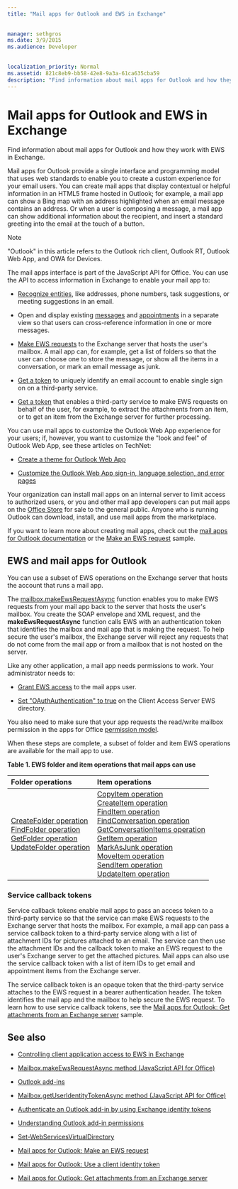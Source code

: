 ```yaml
---
title: "Mail apps for Outlook and EWS in Exchange"
 
 
manager: sethgros
ms.date: 3/9/2015
ms.audience: Developer
 
 
localization_priority: Normal
ms.assetid: 821c8eb9-bb58-42e8-9a3a-61ca635cba59
description: "Find information about mail apps for Outlook and how they work with EWS in Exchange."
---
```


# Mail apps for Outlook and EWS in Exchange

Find information about mail apps for Outlook and how they work with EWS in Exchange.
  
Mail apps for Outlook provide a single interface and programming model that uses web standards to enable you to create a custom experience for your email users. You can create mail apps that display contextual or helpful information in an HTML5 frame hosted in Outlook; for example, a mail app can show a Bing map with an address highlighted when an email message contains an address. Or when a user is composing a message, a mail app can show additional information about the recipient, and insert a standard greeting into the email at the touch of a button.
  
> [!NOTE]
> "Outlook" in this article refers to the Outlook rich client, Outlook RT, Outlook Web App, and OWA for Devices. 
  
The mail apps interface is part of the JavaScript API for Office. You can use the API to access information in Exchange to enable your mail app to:
  
- [Recognize entities](http://msdn.microsoft.com/library/a6b0904b-afe9-4882-9136-3d8cfd57fcf8%28Office.15%29.aspx), like addresses, phone numbers, task suggestions, or meeting suggestions in an email. 
    
- Open and display existing [messages](http://msdn.microsoft.com/library/d0bca550-70c3-457c-85f8-e19b39e3b892%28Office.15%29.aspx) and [appointments](http://msdn.microsoft.com/library/6cfbc29d-8581-474e-9a8b-510471e4bf8b%28Office.15%29.aspx) in a separate view so that users can cross-reference information in one or more messages. 
    
- [Make EWS requests](http://msdn.microsoft.com/library/2ec380e0-4a67-4146-92a6-6a39f65dc6f2%28Office.15%29.aspx) to the Exchange server that hosts the user's mailbox. A mail app can, for example, get a list of folders so that the user can choose one to store the message, or show all the items in a conversation, or mark an email message as junk. 
    
- [Get a token](http://msdn.microsoft.com/library/c658518b-6867-41a0-99cf-810303e4c539%28Office.15%29.aspx) to uniquely identify an email account to enable single sign on on a third-party service. 
    
- [Get a token](http://msdn.microsoft.com/library/c658518b-6867-41a0-99cf-810303e4c539%28Office.15%29.aspx) that enables a third-party service to make EWS requests on behalf of the user, for example, to extract the attachments from an item, or to get an item from the Exchange server for further processing. 
    
You can use mail apps to customize the Outlook Web App experience for your users; if, however, you want to customize the "look and feel" of Outlook Web App, see these articles on TechNet:
  
- [Create a theme for Outlook Web App](http://technet.microsoft.com/en-us/library/bb201700%28v=exchg.150%29.aspx)
    
- [Customize the Outlook Web App sign-in, language selection, and error pages](http://technet.microsoft.com/en-us/library/ee633483%28v=exchg.150%29.aspx)
    
Your organization can install mail apps on an internal server to limit access to authorized users, or you and other mail app developers can put mail apps on the [Office Store](http://office.microsoft.com/store/) for sale to the general public. Anyone who is running Outlook can download, install, and use mail apps from the marketplace. 
  
If you want to learn more about creating mail apps, check out the [mail apps for Outlook documentation](http://msdn.microsoft.com/library/71e64bc9-e347-4f5d-8948-0a47b5dd93e6%28Office.15%29.aspx) or the [Make an EWS request](http://code.msdn.microsoft.com/exchange/Mail-apps-for-Outlook-Make-770b2528) sample. 
  
## EWS and mail apps for Outlook

You can use a subset of EWS operations on the Exchange server that hosts the account that runs a mail app.
  
The [mailbox.makeEwsRequestAsync](http://msdn.microsoft.com/library/2ec380e0-4a67-4146-92a6-6a39f65dc6f2%28Office.15%29.aspx) function enables you to make EWS requests from your mail app back to the server that hosts the user's mailbox. You create the SOAP envelope and XML request, and the **makeEwsRequestAsync** function calls EWS with an authentication token that identifies the mailbox and mail app that is making the request. To help secure the user's mailbox, the Exchange server will reject any requests that do not come from the mail app or from a mailbox that is not hosted on the server. 
  
Like any other application, a mail app needs permissions to work. Your administrator needs to:
  
- [Grant EWS access](controlling-client-application-access-to-ews-in-exchange.md) to the mail apps user. 
    
- [Set "OAuthAuthentication" to true](http://technet.microsoft.com/en-us/library/aa997233%28v=exchg.150%29.aspx) on the Client Access Server EWS directory. 
    
You also need to make sure that your app requests the read/write mailbox permission in the apps for Office [permission model](http://msdn.microsoft.com/library/5bca69f2-b287-4e19-8f0f-78d896b2a3d3%28Office.15%29.aspx).
  
When these steps are complete, a subset of folder and item EWS operations are available for the mail app to use. 
  
**Table 1. EWS folder and item operations that mail apps can use**

|**Folder operations**|**Item operations**|
|:-----|:-----|
|[CreateFolder operation](http://msdn.microsoft.com/library/6f6c334c-b190-4e55-8f0a-38f2a018d1b3%28Office.15%29.aspx) <br/> [FindFolder operation](http://msdn.microsoft.com/library/7a9855aa-06cc-45ba-ad2a-645c15b7d031%28Office.15%29.aspx) <br/> [GetFolder operation](http://msdn.microsoft.com/library/355bcf93-dc71-4493-b177-622afac5fdb9%28Office.15%29.aspx) <br/> [UpdateFolder operation](http://msdn.microsoft.com/library/3494c996-b834-4813-b1ca-d99642d8b4e7%28Office.15%29.aspx) <br/> |[CopyItem operation](http://msdn.microsoft.com/library/bcc68f9e-d511-4c29-bba6-ed535524624a%28Office.15%29.aspx) <br/> [CreateItem operation](http://msdn.microsoft.com/library/78a52120-f1d0-4ed7-8748-436e554f75b6%28Office.15%29.aspx) <br/> [FindItem operation](http://msdn.microsoft.com/library/ebad6aae-16e7-44de-ae63-a95b24539729%28Office.15%29.aspx) <br/> [FindConversation operation](http://msdn.microsoft.com/library/2384908a-c203-45b6-98aa-efd6a4c23aac%28Office.15%29.aspx) <br/> [GetConversationItems operation](http://msdn.microsoft.com/library/8ae00a99-b37b-4194-829c-fe300db6ab99%28Office.15%29.aspx) <br/> [GetItem operation](http://msdn.microsoft.com/library/e3590b8b-c2a7-4dad-a014-6360197b68e4%28Office.15%29.aspx) <br/> [MarkAsJunk operation](http://msdn.microsoft.com/library/1f71f04d-56a9-4fee-a4e7-d1034438329e%28Office.15%29.aspx) <br/> [MoveItem operation](http://msdn.microsoft.com/library/dcf40fa7-7796-4a5c-bf5b-7a509a18d208%28Office.15%29.aspx) <br/> [SendItem operation](http://msdn.microsoft.com/library/337b89ef-e1b7-45ed-92f3-8abe4200e4c7%28Office.15%29.aspx) <br/> [UpdateItem operation](http://msdn.microsoft.com/library/5d027523-e0bc-4da2-b60b-0cb9fc1fdfe4%28Office.15%29.aspx) <br/> |
   
### Service callback tokens

Service callback tokens enable mail apps to pass an access token to a third-party service so that the service can make EWS requests to the Exchange server that hosts the mailbox. For example, a mail app can pass a service callback token to a third-party service along with a list of attachment IDs for pictures attached to an email. The service can then use the attachment IDs and the callback token to make an EWS request to the user's Exchange server to get the attached pictures. Mail apps can also use the service callback token with a list of item IDs to get email and appointment items from the Exchange server.
  
The service callback token is an opaque token that the third-party service attaches to the EWS request in a bearer authentication header. The token identifies the mail app and the mailbox to help secure the EWS request. To learn how to use service callback tokens, see the [Mail apps for Outlook: Get attachments from an Exchange server](http://code.msdn.microsoft.com/exchange/Mail-apps-for-Office-Get-38babdc9) sample. 
  
## See also


- [Controlling client application access to EWS in Exchange](controlling-client-application-access-to-ews-in-exchange.md)
    
- [Mailbox.makeEwsRequestAsync method (JavaScript API for Office)](http://msdn.microsoft.com/library/2ec380e0-4a67-4146-92a6-6a39f65dc6f2%28Office.15%29.aspx)
    
- [Outlook add-ins](http://msdn.microsoft.com/library/71e64bc9-e347-4f5d-8948-0a47b5dd93e6%28Office.15%29.aspx)
    
- [Mailbox.getUserIdentityTokenAsync method (JavaScript API for Office)](http://msdn.microsoft.com/library/c658518b-6867-41a0-99cf-810303e4c539%28Office.15%29.aspx)
    
- [Authenticate an Outlook add-in by using Exchange identity tokens](http://msdn.microsoft.com/library/c0520a1e-d9ba-495a-a99f-6816d7d2a23e%28Office.15%29.aspx)
    
- [Understanding Outlook add-in permissions](http://msdn.microsoft.com/library/5bca69f2-b287-4e19-8f0f-78d896b2a3d3%28Office.15%29.aspx)
    
- [Set-WebServicesVirtualDirectory](http://technet.microsoft.com/en-us/library/aa997233%28v=exchg.150%29.aspx)
    
- [Mail apps for Outlook: Make an EWS request](http://code.msdn.microsoft.com/office/Mail-apps-for-Outlook-Make-770b2528)
    
- [Mail apps for Outlook: Use a client identity token](http://code.msdn.microsoft.com/Mail-apps-for-Outlook-Use-b20a66b6)
    
- [Mail apps for Outlook: Get attachments from an Exchange server](http://code.msdn.microsoft.com/office/Mail-apps-for-Office-Get-38babdc9)
    

